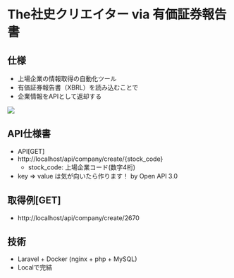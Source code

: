 # The社史クリエイター via 有価証券報告書

## 仕様
- 上場企業の情報取得の自動化ツール
- 有価証券報告書（XBRL）を読み込むことで
- 企業情報をAPIとして返却する

<img src="https://the-shashi.com/img-common/shashi-creator.png">

## API仕様書
 - API[GET]
 - http://localhost/api/company/create/{stock_code}
   - stock_code: 上場企業コード(数字4桁)
 - key => value は気が向いたら作ります！ by Open API 3.0

## 取得例[GET]
 - http://localhost/api/company/create/2670

## 技術
 - Laravel + Docker (nginx + php + MySQL)
 - Localで完結